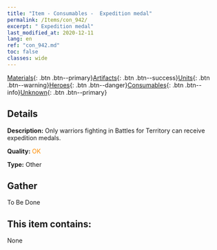```yaml
---
title: "Item - Consumables -  Expedition medal"
permalink: /Items/con_942/
excerpt: " Expedition medal"
last_modified_at: 2020-12-11
lang: en
ref: "con_942.md"
toc: false
classes: wide
---
```

 [Materials](/Items/){: .btn .btn--primary}[Artifacts](/Items/Artifacts/){: .btn .btn--success}[Units](/Items/Units/){: .btn .btn--warning}[Heroes](/Items/Heroes/){: .btn .btn--danger}[Consumables](/Items/Consumables/){: .btn .btn--info}[Unknown](/Items/Unknown/){: .btn .btn--primary}

## Details
 **Description:** Only warriors fighting in Battles for Territory can receive expedition medals.

 **Quality:** <span style="color: #FF8C00">OK</span>

 **Type:** Other

## Gather

  To Be Done

## This item contains:

  None

